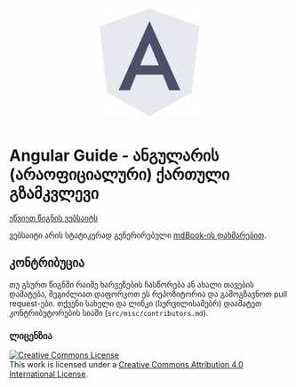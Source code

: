 <img src="./src/logo.png" style="max-width: 200px; padding: 12px; display: block; margin: auto" />

# Angular Guide - ანგულარის (არაოფიციალური) ქართული გზამკვლევი

[ეწვიეთ წიგნის ვებსაიტს]()

ვებსაიტი არის სტატიკურად გენერირებული [mdBook-ის დახმარებით](https://rust-lang.github.io/mdBook/).

## კონტრიბუცია

თუ გსურთ წიგნში რაიმე ხარვეზების ჩასწორება ან ახალი თავების დამატება, შეგიძლიათ
დაფორკოთ ეს რეპოზიტორია და გამოგზავნოთ pull request-ები. თქვენი სახელი
და ლინკი (სურვილისამებრ) დაამატეთ კონტრიბუტორების სიაში (`src/misc/contributors.md`).

### ლიცენზია

<a rel="license" href="http://creativecommons.org/licenses/by/4.0/"><img alt="Creative Commons License" style="border-width:0" src="https://i.creativecommons.org/l/by/4.0/88x31.png" /></a><br />This work is licensed under a <a rel="license" href="http://creativecommons.org/licenses/by/4.0/">Creative Commons Attribution 4.0 International License</a>.
